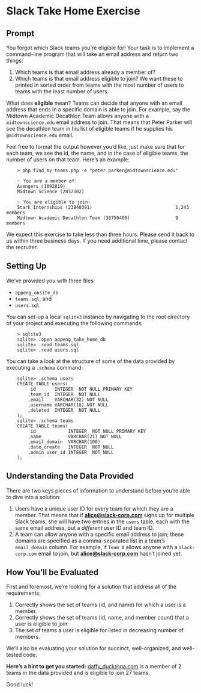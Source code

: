 # Slack Take Home Exercise

## Prompt

You forgot which Slack teams you’re eligible for! Your task is to implement a command-line program that will take an email address and return two things:


1. Which teams is that email address already a member of?
2. Which teams is that email address eligible to join? We want these to printed in sorted order from teams with the most number of users to teams with the least number of users.

What does **eligible** mean? Teams can decide that anyone with an email address that ends in a specific domain is able to join. For example, say the Midtown Academic Decathlon Team allows anyone with a `midtownscience.edu` email address to join. That means that Peter Parker will see the decathlon team in his list of eligible teams if he supplies his `@midtownscience.edu` email.

Feel free to format the output however you’d like, just make sure that for each team, we see the id, the name, and in the case of eligible teams, the number of users on that team. Here’s an example:


		> php find_my_teams.php -e "peter.parker@midtownscience.edu"

		✨ You are a member of:
		Avengers (1092819)
		Midtown Science (2837302)

		✨ You are eligible to join:
		Stark Internships (23840391)                               1,243 members
		Midtown Academic Decathlon Team (38750400)                 9 members

​​We expect this exercise to take less than three hours. Please send it back to us within three business days. If you need additional time, please contact the recruiter.

## Setting Up

We’ve provided you with three files:

- `appeng_onsite_db`
- `teams.sql`, and
- `users.sql`

You can set-up a local `sqlite3` instance by navigating to the root directory of your project and executing the following commands:


		> sqlite3
		sqlite> .open appeng_take_home_db
		sqlite> .read teams.sql
		sqlite> .read users.sql

You can take a look at the structure of some of the data provided by executing a `.schema` command.


		sqlite> .schema users
		CREATE TABLE users(
			 id       INTEGER  NOT NULL PRIMARY KEY
			,team_id  INTEGER  NOT NULL
			,email    VARCHAR(32) NOT NULL
			,username VARCHAR(18) NOT NULL
			,deleted  INTEGER  NOT NULL
		);
		sqlite> .schema teams
		CREATE TABLE teams(
			 id            INTEGER  NOT NULL PRIMARY KEY
			,name          VARCHAR(21) NOT NULL
			,email_domain  VARCHAR(100)
			,date_create   INTEGER  NOT NULL
			,admin_user_id INTEGER  NOT NULL
		);
## Understanding the Data Provided

There are two keys pieces of information to understand before you’re able to dive into a solution:

1. Users have a unique user ID for every team for which they are a member. That means that if **alice@slack-corp.com** signs up for multiple Slack teams, she will have two entries in the `users` table, each with the same email address, but a *different* user ID and team ID.
2. A team can allow anyone with a specific email address to join; these domains are specified as a comma-separated list in a team’s `email_domain` column. For example, if `Team A` allows anyone with a `slack-corp.com` email to join, but **alice@slack-corp.com** hasn’t joined yet.
## How You’ll be Evaluated

First and foremost, we’re looking for a solution that address all of the requirements:

1. Correctly shows the set of teams (id, and name) for which a user is a member.
2. Correctly shows the set of teams (id, name, and member count) that a user is eligible to join.
3. The set of teams a user is eligible for listed in decreasing number of members.

We’ll also be evaluating your solution for succinct, well-organized, and well-tested code.

**Here’s a hint to get you started:** daffy_duck@qa.com is a member of 2 teams in the data provided and is eligible to join 27 teams.

Good luck!

